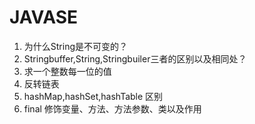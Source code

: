 # JAVASE

1. 为什么String是不可变的？
2. Stringbuffer,String,Stringbuiler三者的区别以及相同处？
3. 求一个整数每一位的值
4. 反转链表
5. hashMap,hashSet,hashTable 区别
6. final 修饰变量、方法、方法参数、类以及作用

